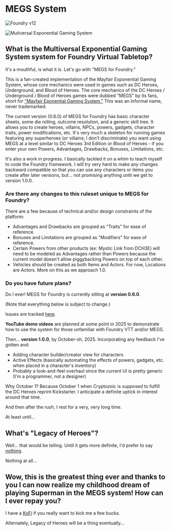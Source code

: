 # MEGS System

![Foundry v12](https://img.shields.io/badge/foundry-v12-green)


![Mutiversal Exponential Gaming System](https://github.com/worldsofwondergames/megs/blob/main/assets/images/megs-logo-multiversal.jpg?raw=true)

## What is the Multiversal Exponential Gaming System system for Foundry Virtual Tabletop?

It's a mouthful, is what it is. Let's go with "MEGS for Foundry."

This is a fan-created implementation of the Mayfair Exponential Gaming System, whose core mechanics were used in games such as DC Heroes, Underground, and Blood of Heroes. The core mechanics of the DC Heroes / Underground / Blood of Heroes games were dubbed "MEGS" by its fans, short for ["Mayfair Eponential Gaming System."](https://en.wikipedia.org/wiki/Mayfair_Exponential_Game_System) This was an informal name, never trademarked.

The current version (0.6.0) of MEGS for Foundry has basic character sheets, some die rolling, outcome resolution, and a generic skill tree. It allows you to create heroes, villains, NPCs, powers, gadgets, character traits, power modifications, etc. It's very much a skeleton for running games featuring any superheroes (or villains; I don't discriminate) you want using MEGS at a level similar to DC Heroes 3rd Edition or Blood of Heroes - if you enter your own Powers, Advantages, Drawbacks, Bonuses, Limitations, etc.

It's also a work in progress. I basically tackled it on a whim to teach myself to code the Foundry framework. I will try very hard to make any changes backward compatible so that you can use any characters or items you create after later versions, but... not promising anything until we get to version 1.0.0.

### Are there any changes to this ruleset unique to MEGS for Foundry?

There are a few because of technical and/or design constraints of the platform:
- Advantages and Drawbacks are grouped as "Traits" for ease of reference.
- Bonuses and Limitations are grouped as "Modifiers" for ease of reference.
- Certain Powers from other products (ex: Mystic Link from DCH3E) will need to be modeled as Advantages rather than Powers because the current model doesn't allow piggybacking Powers on top of each other.
- Vehicles should be created as both Items and Actors. For now, Locations are Actors. More on this as we approach 1.0.

### Do you have future plans?

Do I ever! MEGS for Foundry is currently sitting at **version 0.6.0**.

(Note that everything below is subject to change.)

Issues are tracked [here](https://github.com/worldsofwondergames/megs/issues?q=is%3Aopen%20is%3Aissue%20project%3Aworldsofwondergames%2F4).

**YouTube demo videos**  are planned at some point in 2025 to demonstrate how to use the system for those unfamiliar with Foundry VTT and/or MEGS.

Then... **version 1.0.0**, by October-sh, 2025. Incorporating any feedback I've gotten and:
- Adding character builder/creator view for characters
- Active Effects (basically automating the effects of powers, gadgets, etc. when placed in a character's inventory)
- Probably a look-and-feel overhaul since the current UI is pretty generic (I'm a programmer, not a designer)

Why October 1? Because October 1 when Cryptozoic is supposed to fulfill the DC Heroes reprint Kickstarter. I anticipate a definite uptick in interest around that time.

And then after the rush, I rest for a very, very long time. 

At least until...

## What's "Legacy of Heroes"?

Well... that would be telling. Until it gets more definite, I'd prefer to say [nothing](https://en.wikipedia.org/wiki/Dungeons_%26_Dragons_retro-clones).

Nothing at all...

## Wow, this is the greatest thing ever and thanks to you I can now realize my childhood dream of playing Superman in the MEGS system! How can I ever repay you?

I have a [KoFi](https://ko-fi.com/worldsofwonder) if you really want to kick me a few bucks.

Alternately, Legacy of Heroes will be a thing eventually...
